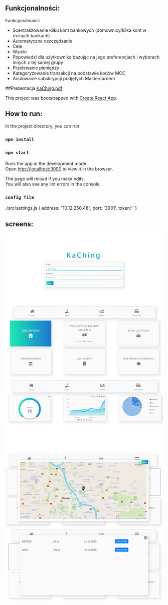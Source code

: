 ## Funkcjonalności:
Funkcjonalności:
- Scentralizowanie kilku kont bankowych (domownicy/kilka kont w różnych bankach)
- Automatyczne oszczędzanie
- Cele
- Wyniki
- Popowiedzi dla użytkownika bazując na jego preferencjach i wyborach innych z tej samej grupy
- Przelewanie pieniędzy
- Kategoryzowanie transakcji na podstawie kodów MCC
- Anulowanie subskrypcji podjętych Mastercardem

##Prezentacja 
[KaChing.pdf](https://github.com/OBH-Disconnected/KaChing/blob/master/KaChing%20-%20disconnected.pdf) 


This project was bootstrapped with [Create React App](https://github.com/facebook/create-react-app).

## How to run:

In the project directory, you can run:

### `npm install`

### `npm start`
Runs the app in the development mode.<br />
Open [http://localhost:3000](http://localhost:3000) to view it in the browser.

The page will reload if you make edits.<br />
You will also see any lint errors in the console.

### `config file`
./src/settings.js
{
address: "10.12.250.48", 
    port: '3001',
    token:''
}


## screens:
![KaChing Login](https://github.com/OBH-Disconnected/KaChing/blob/master/screens/login.PNG)
![KaChing Home](https://github.com/OBH-Disconnected/KaChing/blob/master/screens/Home.PNG)
![KaChing Charts](https://github.com/OBH-Disconnected/KaChing/blob/master/screens/Charts.PNG)
![KaChing Map](https://github.com/OBH-Disconnected/KaChing/blob/master/screens/Map.PNG)
![KaChing Subsctiptions](https://github.com/OBH-Disconnected/KaChing/blob/master/screens/subscriptions.PNG)
